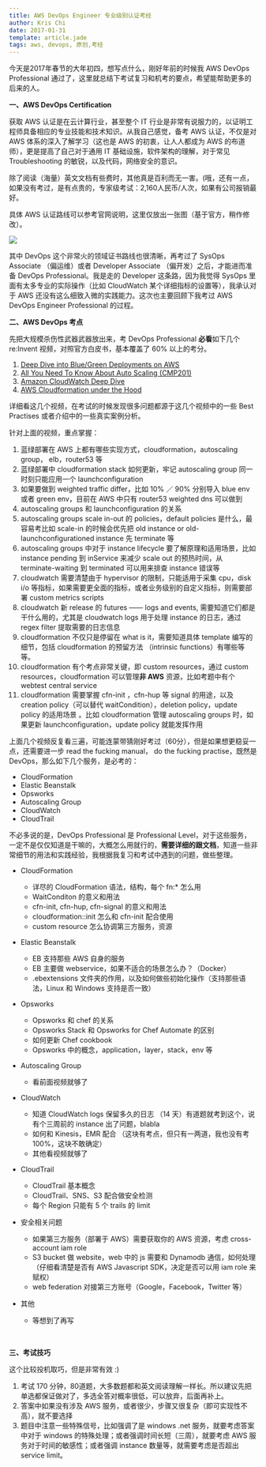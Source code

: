 ```yaml
---
title: AWS DevOps Engineer 专业级别认证考经
author: Kris Chi
date: 2017-01-31
template: article.jade
tags: aws, devops, 原创,考经
---
```


今天是2017年春节的大年初四，想写点什么，刚好年前的时候我 AWS DevOps Professional 通过了，这里就总结下考试复习和机考的要点，希望能帮助更多的后来的人。<span class="more"></span>

**一、AWS DevOps Certification**

获取 AWS 认证是在云计算行业，甚至整个 IT 行业是非常有说服力的，以证明工程师具备相应的专业技能和技术知识。从我自己感觉，备考 AWS 认证，不仅是对 AWS 体系的深入了解学习（这也是 AWS 的初衷，让人人都成为 AWS 的布道师），更是提高了自己对于通用 IT 基础设施，软件架构的理解，对于常见 Troubleshooting 的敏锐，以及代码，网络安全的意识。

除了阅读（海量）英文文档有些费时，其他真是百利而无一害。(哦，还有一点，如果没有考过，是有点贵的，专家级考试：2,160人民币/人次，如果有公司报销最好。



具体 AWS 认证路线可以参考官网说明，这里仅放出一张图（基于官方，稍作修改）。

![](https://ww2.sinaimg.cn/large/006tNbRwly1fc8nue5p6lj30rs0i2gse.jpg)



其中 DevOps 这个非常火的领域证书路线也很清晰，再考过了 SysOps Associate （偏运维）或者 Developer Associate （偏开发）之后，才能进而准备 DevOps Professional。我是走的 Developer 这条路，因为我觉得 SysOps 里面有太多专业的实际操作（比如 CloudWatch 某个详细指标的设置等），我承认对于 AWS 还没有这么细致入微的实践能力。这次也主要回顾下我考过 AWS DevOps Engineer Professional 的过程。



**二、AWS DevOps 考点**

先把大规模杀伤性武器武器放出来，考 DevOps Professional **必看**如下几个 re:Invent 视频，对照官方白皮书，基本覆盖了 60% 以上的考分。

1. [Deep Dive into Blue/Green Deployments on AWS](https://www.youtube.com/watch?v=aX54mhZbN58)
2. [All You Need To Know About Auto Scaling (CMP201)](https://www.youtube.com/watch?v=4trGuelatMI)
3. [Amazon CloudWatch Deep Dive](https://www.youtube.com/watch?v=pTzv-i1uvvE)
4. [AWS Cloudformation under the Hood](https://www.youtube.com/watch?v=ZhGMaw67Yu0)

详细看这几个视频，在考试的时候发现很多问题都源于这几个视频中的一些 Best Practises 或者介绍中的一些真实案例分析。

针对上面的视频，重点掌握：

1. 蓝绿部署在 AWS 上都有哪些实现方式，cloudformation，autoscaling group， elb，router53 等
2. 蓝绿部署中 cloudformation stack 如何更新，牢记 autoscaling group 同一时刻只能应用一个 launchconfiguration
3. 如果要做到 weighted traffic differ，比如 10% ／ 90% 分别导入 blue env 或者 green env，目前在 AWS 中只有 router53 weighted dns 可以做到
4. autoscaling groups 和 launchconfiguration 的关系
5. autoscaling groups scale in-out 的 policies，default policies 是什么，最容易考比如 scale-in 的时候会优先把 old instance or old-launchconfigurationed instance 先 terminate 等
6. autoscaling groups 中对于 instance lifecycle 要了解原理和适用场景，比如 instance pending 到 inService 来减少 scale out 的预热时间，从 terminate-waiting 到 terminated 可以用来排查 instance 错误等
7. cloudwatch 需要清楚由于 hypervisor 的限制，只能适用于采集 cpu，disk i/o 等指标，如果需要更全面的指标，或者业务级别的自定义指标，则需要部署 custom metrics scripts
8. cloudwatch 新 release 的 futures —— logs and events, 需要知道它们都是干什么用的，尤其是 cloudwatch logs 用于处理 instance 的日志，通过 regex filter  提取需要的日志信息
9. cloudformation 不仅只是停留在 what is it，需要知道具体 template 编写的细节，包括 cloudformation 的预留方法 （intrinsic functions）有哪些等等。
10. cloudformation 有个考点非常关键，即 custom resources，通过 custom resources，cloudformation 可以管理**非 AWS** 资源，比如考题中有个 webtest central service
11. cloudformation 需要掌握 cfn-init ，cfn-hup 等 signal 的用途，以及 creation policy（可以替代 waitCondition），deletion policy，update policy 的适用场景 。比如 cloudformation 管理 autoscaling groups 时，如果更新 launchconfiguration，update policy 就能发挥作用



上面几个视频反复看三遍，可能连蒙带猜刚好考过（60分），但是如果想更稳妥一点，还需要进一步 read the fucking manual， do the fucking practise，既然是 DevOps，那么如下几个服务，是必考的：

* CloudFormation
* Elastic Beanstalk
* Opsworks
* Autoscaling Group
* CloudWatch
* CloudTrail

不必多说的是，DevOps Professional 是 Professional Level，对于这些服务，一定不是仅仅知道是干嘛的，大概怎么用就行的，**需要详细的跟文档**，知道一些非常细节的用法和实践经验，我根据我复习和考试中遇到的问题，做些整理。

* CloudFormation

  * 详尽的 CloudFormation 语法，结构，每个 fn:* 怎么用
  * WaitConditon 的意义和用法
  * cfn-init, cfn-hup, cfn-signal 的意义和用法
  * cloudformation::init 怎么和 cfn-init 配合使用
  * custom resource 怎么协调第三方服务，资源

* Elastic Beanstalk

  * EB 支持那些 AWS 自身的服务
  * EB 主要做 webservice，如果不适合的场景怎么办？（Docker）
  * .ebextensions 文件夹的作用，以及如何做些初始化操作（支持那些语法，Linux 和 Windows 支持是否一致）

* Opsworks

  * Opsworks 和 chef 的关系
  * Opsworks Stack 和 Opsworks for Chef Automate 的区别
  * 如何更新 Chef cookbook
  * Opsworks 中的概念，application，layer，stack，env 等

* Autoscaling Group

  * 看前面视频就够了

* CloudWatch

  * 知道 CloudWatch logs 保留多久的日志 （14 天）有道题就考到这个，说有个三周前的 instance 出了问题，blabla
  * 如何和 Kinesis，EMR 配合 （这块有考点，但只有一两道，我也没有考 100%，这块不敢确定）
  * 其他看视频就够了

* CloudTrail

  * CloudTrail 基本概念
  * CloudTrail、SNS、S3 配合做安全检测
  * 每个 Region 只能有 5 个 trails 的 limit

* 安全相关问题

  * 如果第三方服务（部署于 AWS）需要获取你的 AWS 资源，考虑 cross-account iam role
  * S3 bucket 做 website，web 中的 js 需要和 Dynamodb 通信，如何处理（仔细看清楚是否有 AWS Javascript SDK，决定是否可以用 iam role 来赋权）
  * web federation 对接第三方账号（Google，Facebook，Twitter 等）

* 其他

  * 等想到了再写

    ​

**三、考试技巧**

这个比较投机取巧，但是非常有效  :)

1. 考试 170 分钟，80道题，大多数题都和英文阅读理解一样长。所以建议先把单选都保证做对了，多选全答对概率很低，可以放弃，后面再补上。
2. 答案中如果没有涉及 AWS 服务，或者很少，步骤又很复杂（即可实现性不高），就不要选择
3. 题目中注意一些特殊信号，比如强调了是 windows  .net 服务，就要考虑答案中对于 windows 的特殊处理；或者强调时间长短（三周），就要考虑 AWS 服务对于时间的敏感性；或者强调 instance 数量等，就需要考虑是否超出 service limit。

